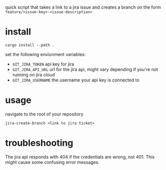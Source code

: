 quick script that takes a link to a jira issue and creates a branch on the form `feature/<issue-key>-<issue-description>`

# install 
`cargo install --path .`

set the following envionment variables:
- `GIT_JIRA_TOKEN` api key for jira
- `GIT_JIRA_API_URL` url for the jira api, might vary depending if you're not running on jira cloud
- `GIT_JIRA_USERNAME` the username your api key is connected to

# usage

navigate to the root of your repository

`jira-create-branch <link to jira ticket>` 

# troubleshooting
The jira api responds with 404 if the credentials are wrong, not 401. This might cause some confusing error messages.
